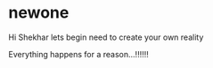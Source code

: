
# newone

Hi Shekhar 
lets begin 
need to create your own reality

Everything happens for a reason...!!!!!!
